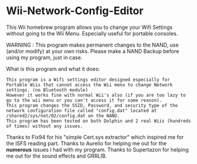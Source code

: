 # Wii-Network-Config-Editor
This Wii homebrew program allows you to change your Wifi Settings without going to the Wii Menu. Especially useful for portable consoles.

WARNING : This program makes permanent changes to the NAND, use (and/or modify) at your own risks.
Please make a NAND Backup before using my program, just in case.

What is this program and what it does:

	This program is a Wifi settings editor designed especially for Portable Wiis that cannot access the Wii menu to change Network settings. (no Bluetooth module)
	However it works fine with normal Wii's also (if you are too lazy to go to the wii menu or you can't access it for some reason).
	This program changes the SSID, Password, and security type of the network configuration file called "config.dat" located at /shared2/sys/net/02/config.dat on the NAND.
	This program has been tested on both Dolphin and 2 real Wiis (hundreds of times) without any issues.
	
	
Thanks to Fix94 for his "simple Cert.sys extractor" which inspired me for the ISFS reading part.
Thanks to Aurelio for helping me out for the **numerous** issues i had with my program.
Thanks to Supertazon for helping me out for the sound effects and GRRLIB.
